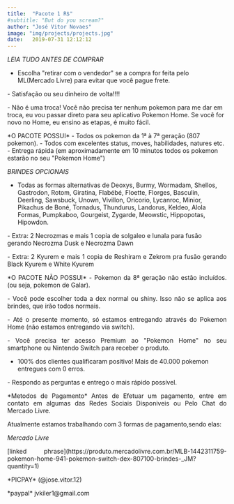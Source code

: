 ```yaml
---
title:  "Pacote 1 R$"
#subtitle: "But do you scream?"
author: "José Vitor Novaes"
image: "img/projects/projects.jpg"
date:   2019-07-31 12:12:12
---
```

*LEIA TUDO ANTES DE COMPRAR*
- Escolha "retirar com o vendedor" se a compra for feita pelo ML(Mercado Livre) para evitar que você pague frete.
</p>
- Satisfação ou seu dinheiro de volta!!!!
</p>
- Não é uma troca! Você não precisa ter nenhum pokemon para me dar em troca, eu vou passar direto para seu aplicativo Pokemon Home. Se você for novo no Home, eu ensino as etapas, é muito fácil.
</p>
*O PACOTE POSSUI*
- Todos os pokemon da 1ª à 7ª geração (807 pokemon).
- Todos com excelentes status, moves, habilidades, natures etc.
- Entrega rápida (em aproximadamente em 10 minutos todos os pokemon estarão no seu "Pokemon Home")

*BRINDES OPCIONAIS*
- Todas as formas alternativas de Deoxys, Burmy, Wormadam, Shellos, Gastrodon, Rotom, Giratina, Flabébé, Floette, Florges, Basculin, Deerling, Sawsbuck, Unown, Vivillon, Oricorio, Lycanroc, Minior, Pikachus de Boné, Tornadus, Thundurus, Landorus, Keldeo, Alola Formas, Pumpkaboo, Gourgeist, Zygarde, Meowstic, Hippopotas, Hipowdon.
</p>
- Extra: 2 Necrozmas e mais 1 copia de solgaleo e lunala para fusão gerando Necrozma Dusk e Necrozma Dawn
</p>
<p style="text-align: justify;">
- Extra: 2 Kyurem e mais 1 copia de Reshiram e Zekrom pra fusão gerando Black Kyurem e White Kyurem

</p>
<p style="text-align: justify;">
*O PACOTE NÃO POSSUI*
- Pokemon da 8ª geração não estão incluídos. (ou seja, pokemon de Galar).

</p>
<p style="text-align: justify;">
- Você pode escolher toda a dex normal ou shiny. Isso não se aplica aos brindes, que irão todos normais.
</p>
<p style="text-align: justify;">
- Até o presente momento, só estamos entregando através do Pokemon Home (não estamos entregando via switch).

</p>
<p style="text-align: justify;">
- Você precisa ter acesso Premium ao "Pokemon Home" no seu smartphone ou Nintendo Switch para receber o produto.
</p>
<p style="text-align: justify;">

- 100% dos clientes qualificaram positivo! Mais de 40.000 pokemon entregues com 0 erros.
</p>
<p style="text-align: justify;">
- Respondo as perguntas e entrego o mais rápido possível.
</p>
<p style="text-align: justify;">
*Metodos de Pagamento*
Antes de Efetuar um pagamento, entre em contato em algumas das Redes Sociais Disponiveis ou Pelo Chat do Mercado Livre. 
</p>
<p style="text-align: justify;">
Atualmente estamos trabalhando com 3 formas de pagamento,sendo elas:

*Mercado Livre*
<p style="text-align: justify;">
[linked phrase](https://produto.mercadolivre.com.br/MLB-1442311759-pokemon-home-941-pokemon-switch-dex-807100-brindes-_JM?quantity=1)
</p>
<p style="text-align: justify;">
*PICPAY*
(@jose.vitor.12)
</p>
<p style="text-align: justify;">
*paypal*
jvkiler1@gmail.com



